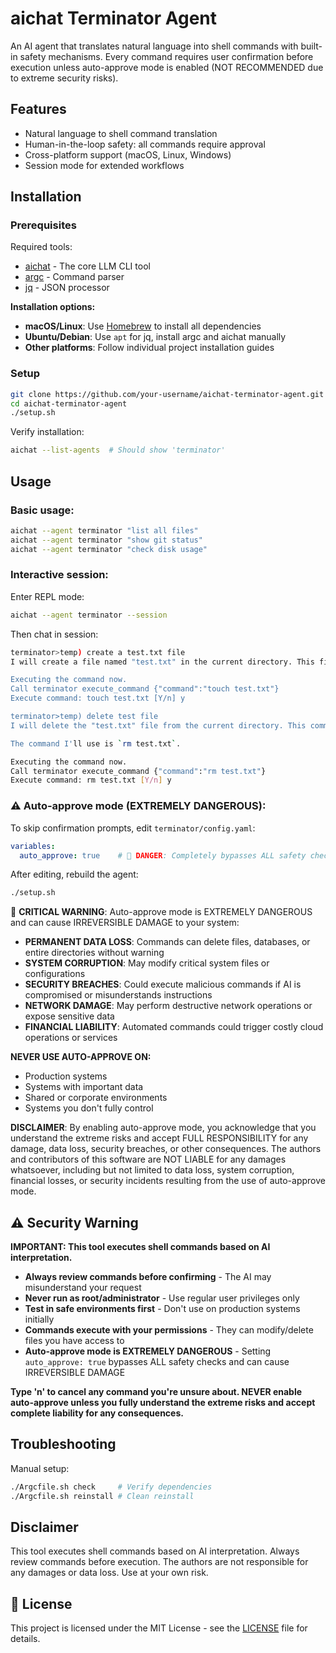 # aichat Terminator Agent

An AI agent that translates natural language into shell commands with built-in safety mechanisms. Every command requires user confirmation before execution unless auto-approve mode is enabled (NOT RECOMMENDED due to extreme security risks).

## Features

- Natural language to shell command translation
- Human-in-the-loop safety: all commands require approval
- Cross-platform support (macOS, Linux, Windows)
- Session mode for extended workflows

## Installation

### Prerequisites

Required tools:
- [aichat](https://github.com/sigoden/aichat) - The core LLM CLI tool
- [argc](https://github.com/sigoden/argc) - Command parser
- [jq](https://jqlang.github.io/jq/) - JSON processor

**Installation options:**
- **macOS/Linux**: Use [Homebrew](https://brew.sh/) to install all dependencies
- **Ubuntu/Debian**: Use `apt` for jq, install argc and aichat manually
- **Other platforms**: Follow individual project installation guides

### Setup

```bash
git clone https://github.com/your-username/aichat-terminator-agent.git
cd aichat-terminator-agent
./setup.sh
```

Verify installation:
```bash
aichat --list-agents  # Should show 'terminator'
```

## Usage

### Basic usage:
```bash
aichat --agent terminator "list all files"
aichat --agent terminator "show git status"
aichat --agent terminator "check disk usage"
```

### Interactive session:

Enter REPL mode:
```bash
aichat --agent terminator --session
```

Then chat in session:
```bash
terminator>temp) create a test.txt file                                                                                                                                                 0
I will create a file named "test.txt" in the current directory. This file will be empty initially. The command I'll use is `touch test.txt`, which safely creates an empty file if it does not exist, or updates the timestamp if it does.

Executing the command now.
Call terminator execute_command {"command":"touch test.txt"}
Execute command: touch test.txt [Y/n] y

terminator>temp) delete test file                                                                                                                                                 518(0%)
I will delete the "test.txt" file from the current directory. This command will remove the file permanently from the system.

The command I'll use is `rm test.txt`.

Executing the command now.
Call terminator execute_command {"command":"rm test.txt"}
Execute command: rm test.txt [Y/n] y
```

### ⚠️ Auto-approve mode (EXTREMELY DANGEROUS):
To skip confirmation prompts, edit `terminator/config.yaml`:
```yaml
variables: 
  auto_approve: true    # 🚨 DANGER: Completely bypasses ALL safety checks
```

After editing, rebuild the agent:
```bash
./setup.sh
```

🚨 **CRITICAL WARNING**: Auto-approve mode is EXTREMELY DANGEROUS and can cause IRREVERSIBLE DAMAGE to your system:

- **PERMANENT DATA LOSS**: Commands can delete files, databases, or entire directories without warning
- **SYSTEM CORRUPTION**: May modify critical system files or configurations
- **SECURITY BREACHES**: Could execute malicious commands if AI is compromised or misunderstands instructions
- **NETWORK DAMAGE**: May perform destructive network operations or expose sensitive data
- **FINANCIAL LIABILITY**: Automated commands could trigger costly cloud operations or services

**NEVER USE AUTO-APPROVE ON:**
- Production systems
- Systems with important data
- Shared or corporate environments
- Systems you don't fully control

**DISCLAIMER**: By enabling auto-approve mode, you acknowledge that you understand the extreme risks and accept FULL RESPONSIBILITY for any damage, data loss, security breaches, or other consequences. The authors and contributors of this software are NOT LIABLE for any damages whatsoever, including but not limited to data loss, system corruption, financial losses, or security incidents resulting from the use of auto-approve mode.

## ⚠️ Security Warning

**IMPORTANT: This tool executes shell commands based on AI interpretation.**

- **Always review commands before confirming** - The AI may misunderstand your request
- **Never run as root/administrator** - Use regular user privileges only  
- **Test in safe environments first** - Don't use on production systems initially
- **Commands execute with your permissions** - They can modify/delete files you have access to
- **Auto-approve mode is EXTREMELY DANGEROUS** - Setting `auto_approve: true` bypasses ALL safety checks and can cause IRREVERSIBLE DAMAGE

**Type 'n' to cancel any command you're unsure about. NEVER enable auto-approve unless you fully understand the extreme risks and accept complete liability for any consequences.**

## Troubleshooting

Manual setup:
```bash
./Argcfile.sh check     # Verify dependencies
./Argcfile.sh reinstall # Clean reinstall
```

## Disclaimer

This tool executes shell commands based on AI interpretation. Always review commands before execution. The authors are not responsible for any damages or data loss. Use at your own risk.

## 📄 License

This project is licensed under the MIT License - see the [LICENSE](LICENSE) file for details.

